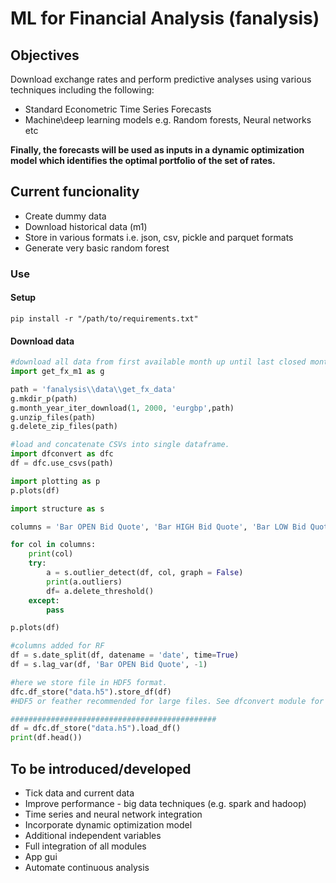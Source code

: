 
# ML for Financial Analysis (fanalysis)

## Objectives

Download exchange rates and perform predictive analyses using various techniques including the following:

- Standard Econometric Time Series Forecasts
- Machine\deep learning models e.g. Random forests, Neural networks etc

**Finally, the forecasts will be used as inputs in a dynamic optimization model which identifies the optimal portfolio of the set of rates.**

## Current funcionality

- Create dummy data
- Download historical data (m1)
- Store in various formats i.e. json, csv, pickle and parquet formats
- Generate very basic random forest

### Use

#### Setup

```shell
pip install -r "/path/to/requirements.txt"
```

#### Download data

``` python
#download all data from first available month up until last closed month.
import get_fx_m1 as g

path = 'fanalysis\\data\\get_fx_data'
g.mkdir_p(path)
g.month_year_iter_download(1, 2000, 'eurgbp',path)
g.unzip_files(path)
g.delete_zip_files(path)

#load and concatenate CSVs into single dataframe.
import dfconvert as dfc
df = dfc.use_csvs(path)

import plotting as p
p.plots(df)

import structure as s

columns = 'Bar OPEN Bid Quote', 'Bar HIGH Bid Quote', 'Bar LOW Bid Quote', 'Bar CLOSE Bid Quote', 'Volume'

for col in columns:
    print(col)
    try:
        a = s.outlier_detect(df, col, graph = False)
        print(a.outliers)
        df= a.delete_threshold()
    except:
        pass

p.plots(df)

#columns added for RF
df = s.date_split(df, datename = 'date', time=True)
df = s.lag_var(df, 'Bar OPEN Bid Quote', -1)

#here we store file in HDF5 format.
dfc.df_store("data.h5").store_df(df)
#HDF5 or feather recommended for large files. See dfconvert module for full list of file formats.

##############################################
df = dfc.df_store("data.h5").load_df()
print(df.head())


```

## To be introduced/developed

- Tick data and current data
- Improve performance - big data techniques (e.g. spark and hadoop)
- Time series and neural network integration
- Incorporate dynamic optimization model
- Additional independent variables
- Full integration of all modules
- App gui
- Automate continuous analysis
